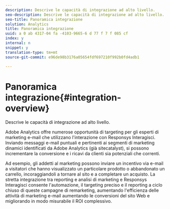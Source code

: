 ```yaml
---
description: Descrive le capacità di integrazione ad alto livello.
seo-description: Descrive le capacità di integrazione ad alto livello.
seo-title: Panoramica integrazione
solution: Analytics
title: Panoramica integrazione
uuid: a 0 ab 4317-04 fa -4103-9665-6 d 77 f 7 f 085 cf
index: y
internal: n
snippet: y
translation-type: tm+mt
source-git-commit: e96de98b3176a05654fdf697210f992b0fd4adb1

---
```



# Panoramica integrazione{#integration-overview}

Descrive le capacità di integrazione ad alto livello.

Adobe Analytics offre numerose opportunità di targeting per gli esperti di marketing e-mail che utilizzano l'interazione con Responsys Interagisci. Inviando messaggi e-mail puntuali e pertinenti ai segmenti di marketing dinamici identificati da Adobe Analytics (già sitecatalyst), si possono incrementare la conversione e i ricavi da clienti sia potenziali che correnti.

Ad esempio, gli addetti al marketing possono inviare un incentivo via e-mail a visitatori che hanno visualizzato un particolare prodotto o abbandonato un carrello, incoraggiandoli a tornare al sito e a completare un acquisto. La stretta integrazione tra reporting e analisi di marketing e Responsys Interagisci consente l'automazione, il targeting preciso e il reporting a ciclo chiuso di queste campagne di remarketing, aumentando l'efficienza delle attività di marketing e-mail aumentando le conversioni del sito Web e migliorando in modo misurabile il ROI complessivo.
